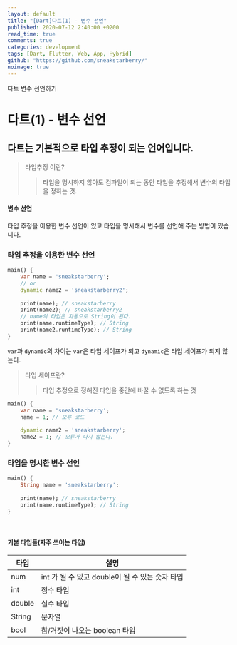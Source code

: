 ```yaml
---
layout: default
title: "[Dart]다트(1) - 변수 선언"
published: 2020-07-12 2:40:00 +0200
read_time: true
comments: true
categories: development
tags: [Dart, Flutter, Web, App, Hybrid]
github: "https://github.com/sneakstarberry/"
noimage: true
---
```

다트 변수 선언하기

<!--more-->

# 다트(1) - 변수 선언
## 다트는 기본적으로 타입 추정이 되는 언어입니다.
> 타입추정 이란?
>
> > 타입을 명시하지 않아도 컴파일이 되는 동안 타입을 추정해서 변수의 타입을 정하는 것.


#### 변수 선언
타입 추정을 이용한 변수 선언이 있고 타입을 명시해서 변수를 선언해 주는 방법이 있습니다.
### 타입 추정을 이용한 변수 선언
```dart
main() {
    var name = 'sneakstarberry';
    // or
    dynamic name2 = 'sneakstarberry2';
    
    print(name); // sneakstarberry
    print(name2); // sneakstarberry2
    // name의 타입은 자동으로 String이 된다.
    print(name.runtimeType); // String
    print(name2.runtimeType); // String
}
```

`var`과 `dynamic`의 차이는 `var`은 타입 세이프가 되고 `dynamic`은 타입 세이프가 되지 않는다.

> 타입 세이프란?
>
> > 타입 추정으로 정해진 타입을 중간에 바꿀 수 없도록 하는 것

```dart
main() {
    var name = 'sneakstarberry';
    name = 1; // 오류 코드
    
    dynamic name2 = 'sneakstarberry';
    name2 = 1; // 오류가 나지 않는다.
}
```



### 타입을 명시한 변수 선언

```dart
main() {
    String name = 'sneakstarberry';
    
    print(name); // sneakstarberry
    print(name.runtimeType); // String
}
```
<br/>

#### 기본 타입들(자주 쓰이는 타입)

| 타입   | 설명                                            |
| ------ | ----------------------------------------------- |
| num    | int 가 될 수 있고 double이 될 수 있는 숫자 타입 |
| int    | 정수 타입                                       |
| double | 실수 타입                                       |
| String | 문자열                                          |
| bool   | 참/거짓이 나오는 boolean 타입                   |





